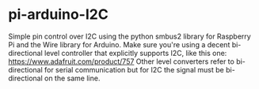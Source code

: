 # pi-arduino-I2C
Simple pin control over I2C using the python smbus2 library for Raspberry Pi and the Wire library for Arduino.
Make sure you're using a decent bi-directional level controller that explicitly supports I2C, like this one: https://www.adafruit.com/product/757 Other level converters refer to bi-directional for serial communication but for I2C the signal must be bi-directional on the same line.
